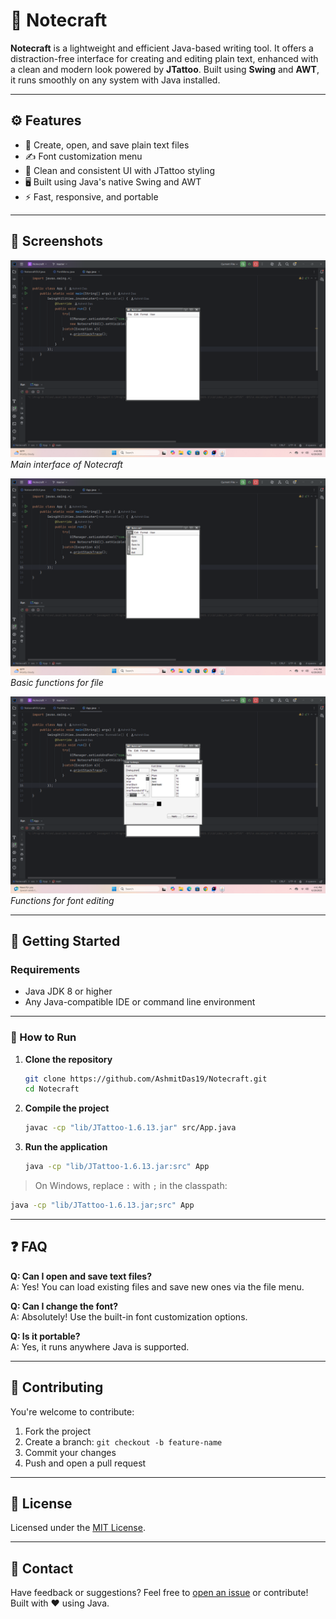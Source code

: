 # 📝 Notecraft

**Notecraft** is a lightweight and efficient Java-based writing tool. It offers a distraction-free interface for creating and editing plain text, enhanced with a clean and modern look powered by **JTattoo**. Built using **Swing** and **AWT**, it runs smoothly on any system with Java installed.

---

## ⚙️ Features

- 🧾 Create, open, and save plain text files  
- ✍️ Font customization menu  
- 🎨 Clean and consistent UI with JTattoo styling  
- 🖥️ Built using Java's native Swing and AWT  
- ⚡ Fast, responsive, and portable  

---

## 📸 Screenshots

![Notecraft Main Window](ss1.png)  
*Main interface of Notecraft*

![File options](ss2.png)  
*Basic functions for file*

![Font editing panel](ss3.png)
*Functions for font  editing*

---

## 🚀 Getting Started

### Requirements

- Java JDK 8 or higher  
- Any Java-compatible IDE or command line environment  

---

### 🔧 How to Run

1. **Clone the repository**
   ```bash
   git clone https://github.com/AshmitDas19/Notecraft.git
   cd Notecraft
   ```

2. **Compile the project**
   ```bash
   javac -cp "lib/JTattoo-1.6.13.jar" src/App.java
   ```

3. **Run the application**
   ```bash
   java -cp "lib/JTattoo-1.6.13.jar:src" App
   ```

> On Windows, replace `:` with `;` in the classpath:
```bash
java -cp "lib/JTattoo-1.6.13.jar;src" App
```

---

## ❓ FAQ

**Q: Can I open and save text files?**  
A: Yes! You can load existing files and save new ones via the file menu.

**Q: Can I change the font?**  
A: Absolutely! Use the built-in font customization options.

**Q: Is it portable?**  
A: Yes, it runs anywhere Java is supported.

---

## 🤝 Contributing

You're welcome to contribute:

1. Fork the project  
2. Create a branch: `git checkout -b feature-name`  
3. Commit your changes  
4. Push and open a pull request  

---

## 📜 License

Licensed under the [MIT License](LICENSE).

---

## 💬 Contact

Have feedback or suggestions? Feel free to [open an issue](https://github.com/AshmitDas19/Notecraft/issues) or contribute!  
Built with ❤️ using Java.
